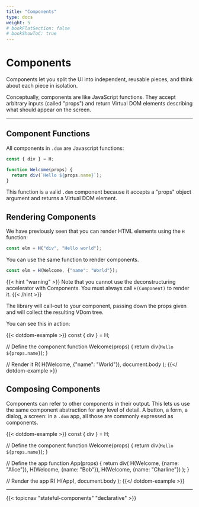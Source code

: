 ```yaml
---
title: "Components"
type: docs
weight: 5
# bookFlatSection: false
# bookShowToC: true
---
```


# Components

Components let you split the UI into independent, reusable pieces, and think about each piece in isolation.

Conceptually, components are like JavaScript functions. They accept arbitrary inputs (called "props") and return Virtual DOM elements describing what should appear on the screen.

---

## Component Functions

All components in `.dom` are Javascript functions:

```js
const { div } = H;

function Welcome(props) {
  return div(`Hello ${props.name}`);
}
```

This function is a valid `.dom` component because it accepts a "props" object argument and returns a Virtual DOM element.

## Rendering Components

We have previously seen that you can render HTML elements using the `H` function:

```js
const elm = H("div", "Hello world");
```

You can use the same function to render components. 

```js
const elm = H(Welcome, {"name": "World"});
```

{{< hint "warning" >}}
Note that you cannot use the deconstructuring accelerator with Components. You must always call `H(Component)` to render it.
{{< /hint >}}

The library will call-out to your component, passing down the props given and will collect the resulting VDom tree.

You can see this in action:

{{< dotdom-example >}}
const { div } = H;

// Define the component
function Welcome(props) {
  return div(`Hello ${props.name}`);
}

// Render it 
R(
  H(Welcome, {"name": "World"}), 
  document.body
);
{{</ dotdom-example >}}

## Composing Components

Components can refer to other components in their output. This lets us use the same component abstraction for any level of detail. A button, a form, a dialog, a screen: in a `.dom` app, all those are commonly expressed as components.

{{< dotdom-example >}}
const { div } = H;

// Define the component
function Welcome(props) {
  return div(`Hello ${props.name}`);
}

// Define the app
function App(props) {
  return div(
    H(Welcome, {name: "Alice"}),
    H(Welcome, {name: "Bob"}),
    H(Welcome, {name: "Charline"})
  );
}

// Render the app
R(
  H(App),
  document.body
);
{{</ dotdom-example >}}



---

{{< topicnav "stateful-components" "declarative" >}}

